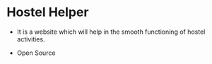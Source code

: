 # Hostel Helper

- It is a website which will help in the smooth functioning of hostel activities.

- Open Source
